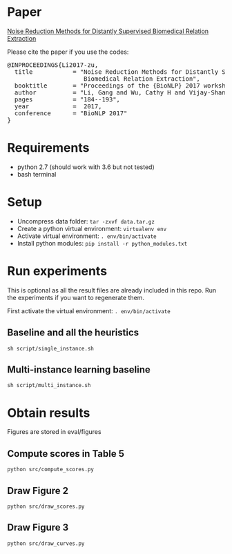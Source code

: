 # Paper

[Noise Reduction Methods for Distantly Supervised Biomedical Relation Extraction](http://aclweb.org/anthology/W17-2323)

Please cite the paper if you use the codes:
<pre>
@INPROCEEDINGS{Li2017-zu,
  title           = "Noise Reduction Methods for Distantly Supervised
                     Biomedical Relation Extraction",
  booktitle       = "Proceedings of the {BioNLP} 2017 workshop",
  author          = "Li, Gang and Wu, Cathy H and Vijay-Shanker, K",
  pages           = "184--193",
  year            =  2017,
  conference      = "BioNLP 2017"
}
</pre>


# Requirements

* python 2.7 (should work with 3.6 but not tested)
* bash terminal

# Setup
* Uncompress data folder: `tar -zxvf data.tar.gz`
* Create a python virtual environment: `virtualenv env`
* Activate virtual environment: `. env/bin/activate`
* Install python modules: `pip install -r python_modules.txt`

# Run experiments

This is optional as all the result files are already included in this repo. Run the experiments if you want to regenerate them.

First activate the virtual environment: `. env/bin/activate`

## Baseline and all the heuristics
`sh script/single_instance.sh`

## Multi-instance learning baseline
`sh script/multi_instance.sh`

# Obtain results

Figures are stored in eval/figures

## Compute scores in Table 5
`python src/compute_scores.py`

## Draw Figure 2
`python src/draw_scores.py`

## Draw Figure 3
`python src/draw_curves.py`
